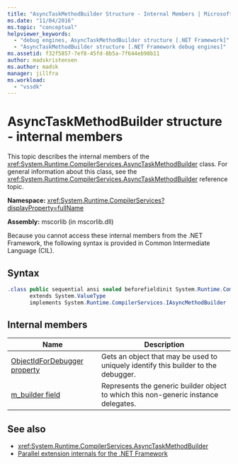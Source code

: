 ```yaml
---
title: "AsyncTaskMethodBuilder Structure - Internal Members | Microsoft Docs"
ms.date: "11/04/2016"
ms.topic: "conceptual"
helpviewer_keywords:
  - "debug engines, AsyncTaskMethodBuilder structure [.NET Framework]"
  - "AsyncTaskMethodBuilder structure [.NET Framework debug engines]"
ms.assetid: f32f5857-7ef8-45fd-8b5a-7f644eb98b11
author: madskristensen
ms.author: madsk
manager: jillfra
ms.workload:
  - "vssdk"
---
```

# AsyncTaskMethodBuilder structure - internal members
This topic describes the internal members of the <xref:System.Runtime.CompilerServices.AsyncTaskMethodBuilder> class. For general information about this class, see the <xref:System.Runtime.CompilerServices.AsyncTaskMethodBuilder> reference topic.

 **Namespace:** <xref:System.Runtime.CompilerServices?displayProperty=fullName>

 **Assembly:** mscorlib (in mscorlib.dll)

 Because you cannot access these internal members from the .NET Framework, the following syntax is provided in Common Intermediate Language (CIL).

## Syntax

```csharp
.class public sequential ansi sealed beforefieldinit System.Runtime.CompilerServices.AsyncTaskMethodBuilder
       extends System.ValueType
       implements System.Runtime.CompilerServices.IAsyncMethodBuilder
```

## Internal members

|Name|Description|
|----------|-----------------|
|[ObjectIdForDebugger property](../../extensibility/debugger/asynctaskmethodbuilder-objectidfordebugger-property.md)|Gets an object that may be used to uniquely identify this builder to the debugger.|
|[m_builder field](../../extensibility/debugger/asynctaskmethodbuilder-m-builder-field.md)|Represents the generic builder object to which this non-generic instance delegates.|

## See also
- <xref:System.Runtime.CompilerServices.AsyncTaskMethodBuilder>
- [Parallel extension internals for the .NET Framework](../../extensibility/debugger/parallel-extension-internals-for-the-dotnet-framework.md)